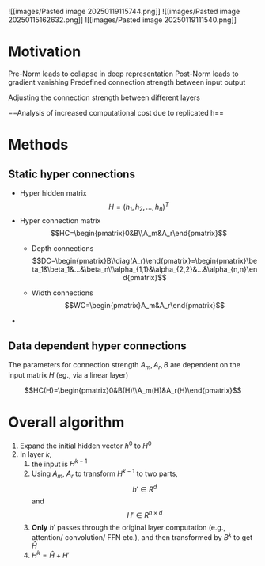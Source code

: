 ![[images/Pasted image 20250119115744.png]]
![[images/Pasted image 20250115162632.png]]
![[images/Pasted image 20250119111540.png]]
# Motivation
Pre-Norm leads to collapse in deep representation
Post-Norm leads to gradient vanishing
Predefined connection strength between input output

Adjusting the connection strength between different layers

==Analysis of increased computational cost due to replicated h==

# Methods

## Static hyper connections

- Hyper hidden matrix
  $$H=(h_1,h_2,...,h_n)^T$$
- Hyper connection matrix
  $$HC=\begin{pmatrix}0&B\\A_m&A_r\end{pmatrix}$$
	- Depth connections
	  $$DC=\begin{pmatrix}B\\diag(A_r)\end{pmatrix}=\begin{pmatrix}\beta_1&\beta_1&...&\beta_n\\\alpha_{1,1}&\alpha_{2,2}&...&\alpha_{n,n}\end{pmatrix}$$
	
	- Width connections
	  $$WC=\begin{pmatrix}A_m&A_r\end{pmatrix}$$
- 

## Data dependent hyper connections

The parameters for connection strength $A_m,A_r,B$ are dependent on the input matrix $H$ (eg., via a linear layer)

$$HC(H)=\begin{pmatrix}0&B(H)\\A_m(H)&A_r(H)\end{pmatrix}$$


# Overall algorithm
1. Expand the initial hidden vector $h^0$ to $H^0$
2. In layer $k$, 
	1. the input is $H^{k-1}$ 
	2. Using $A_m$, $A_r$ to transform $H^{k-1}$ to two parts, $$h'\in R^d$$and $$H'\in R^{n\times d}$$
	4. **Only** $h'$ passes through the original layer computation (e.g., attention/ convolution/ FFN etc.), and then transformed by $B^k$ to get $\hat{H}$
	5. $H^k=\hat{H}+H'$

